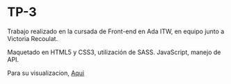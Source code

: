 # TP-3

Trabajo realizado en la cursada de Front-end en Ada ITW, en equipo junto a Victoria Recoulat.

Maquetado en HTML5 y CSS3, utilización de SASS.
JavaScript, manejo de API.

Para su visualizacion, [Aqui](https://loving-montalcini-b75106.netlify.com/)
